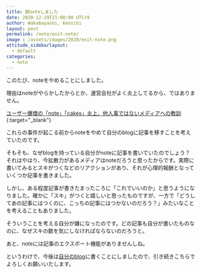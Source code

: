 ```yaml
---
title: 脱noteしました
date: 2020-12-29T21:00:00 UTC+9
author: Wakabayashi, Kenichi
layout: post
permalink: /note/exit-note/
image : /assets/images/2020/exit-note.png
attitude_sidebarlayout:
  - default
categories:
  - note
---
```

このたび、noteをやめることにしました。

理由はnoteがやらかしたからとか、運営会社がよく炎上してるから、ではありません。

[ユーザー爆増の「note」「cakes」炎上、他人事ではないメディアへの教訓](https://diamond.jp/articles/-/257605){:target="_blank"}

これらの事件が起こる前からnoteをやめて自分のblogに記事を移すことを考えていたのです。

そもそも、なぜblogを持っている自分がnoteに記事を書いていたのでしょう？それはやはり、今拡散力があるメディアはnoteだろうと思ったからです。実際に書いてみるとスキがつくなどのリアクションがあり、それが心理的報酬となっていくつか記事を書きました。

しかし、ある程度記事が書きたまったころに「これでいいのか」と思うようになりました。確かに「スキ」がつくと嬉しいと思ったものですが、一方で「どうしてあの記事にはつくのに、こっちの記事にはつかないのだろう？」みたいなことを考えることもありました。

そういうことを考える自分が嫌になったのです。どの記事も自分が書いたものなのに、なぜスキの数を気にしなければならないのだろうと。

あと、noteには記事のエクスポート機能がありませんしね。

というわけで、今後は[自分のblog](https://crssrds.jp/note/)に書くことにしましたので、引き続きこちらでよろしくお願いいたします。